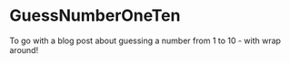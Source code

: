 # GuessNumberOneTen
To go with a blog post about guessing a number from 1 to 10 - with wrap around!
